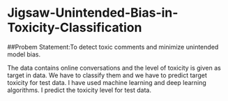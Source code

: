 # Jigsaw-Unintended-Bias-in-Toxicity-Classification
##Probem Statement:To detect toxic comments and minimize unintended model bias.

The data contains online conversations and the level of toxicity is given as target in data. We have to classify them and we 
have to predict target toxicity for test data. I have used machine learning and deep learning algorithms. I predict the toxicity 
level for test data.
